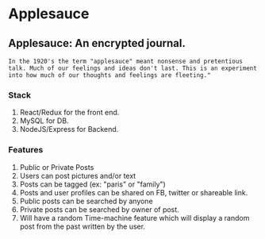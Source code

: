# Applesauce

## Applesauce: An encrypted journal.

`In the 1920's the term "applesauce" meant nonsense and pretentious talk. Much of our feelings and ideas don't last. This is an experiment into how much of our thoughts and feelings are fleeting."`

### Stack

1. React/Redux for the front end.
2. MySQL for DB.
3. NodeJS/Express for Backend.

### Features

1. Public or Private Posts
2. Users can post pictures and/or text
3. Posts can be tagged (ex: "paris" or "family")
4. Posts and user profiles can be shared on FB, twitter or shareable link.
5. Public posts can be searched by anyone
6. Private posts can be searched by owner of post.
7. Will have a random Time-machine feature which will display a random post from the past written by the user.

